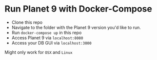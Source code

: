 # Run Planet 9 with Docker-Compose

* Clone this repo
* Navigate to the folder with the Planet 9 version you'd like to run.
* Run `docker-compose up` in this repo
* Access Planet 9 via `localhost:8080`
* Access your DB GUI via `localhost:3000`

Might only work for `OSX` and `Linux`